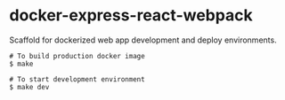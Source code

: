 # docker-express-react-webpack
Scaffold for dockerized web app development and deploy environments.


```Shell
# To build production docker image 
$ make

# To start development environment
$ make dev
```